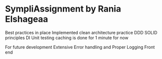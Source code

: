# SympliAssignment by Rania Elshageaa
Best practices in place
Implemented clean architecture practice DDD
SOLID principles
DI
Unit testing
caching is done for 1 minute for now

For future development
Extensive Error handling and Proper Logging
Front end
